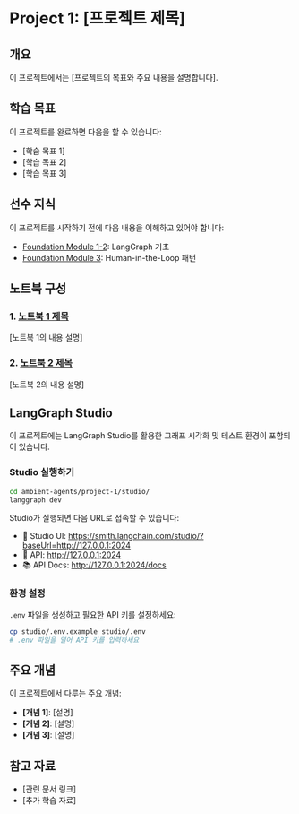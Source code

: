 # Project 1: [프로젝트 제목]

## 개요

이 프로젝트에서는 [프로젝트의 목표와 주요 내용을 설명합니다].

## 학습 목표

이 프로젝트를 완료하면 다음을 할 수 있습니다:

- [학습 목표 1]
- [학습 목표 2]
- [학습 목표 3]

## 선수 지식

이 프로젝트를 시작하기 전에 다음 내용을 이해하고 있어야 합니다:

- [Foundation Module 1-2](../../foundation/module-1/README.md): LangGraph 기초
- [Foundation Module 3](../../foundation/module-3/README.md): Human-in-the-Loop 패턴

## 노트북 구성

### 1. [노트북 1 제목](./1-notebook-name.ipynb)

[노트북 1의 내용 설명]

### 2. [노트북 2 제목](./2-notebook-name.ipynb)

[노트북 2의 내용 설명]

## LangGraph Studio

이 프로젝트에는 LangGraph Studio를 활용한 그래프 시각화 및 테스트 환경이 포함되어 있습니다.

### Studio 실행하기

```bash
cd ambient-agents/project-1/studio/
langgraph dev
```

Studio가 실행되면 다음 URL로 접속할 수 있습니다:

- 🎨 Studio UI: https://smith.langchain.com/studio/?baseUrl=http://127.0.0.1:2024
- 🚀 API: http://127.0.0.1:2024
- 📚 API Docs: http://127.0.0.1:2024/docs

### 환경 설정

`.env` 파일을 생성하고 필요한 API 키를 설정하세요:

```bash
cp studio/.env.example studio/.env
# .env 파일을 열어 API 키를 입력하세요
```

## 주요 개념

이 프로젝트에서 다루는 주요 개념:

- **[개념 1]**: [설명]
- **[개념 2]**: [설명]
- **[개념 3]**: [설명]

## 참고 자료

- [관련 문서 링크]
- [추가 학습 자료]
